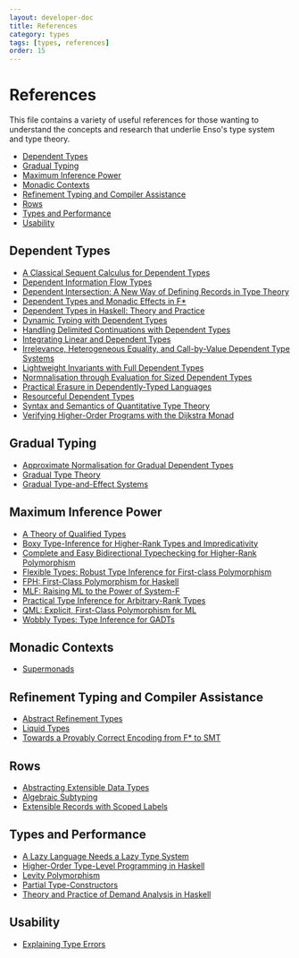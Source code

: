 ```yaml
---
layout: developer-doc
title: References
category: types
tags: [types, references]
order: 15
---
```


# References
This file contains a variety of useful references for those wanting to 
understand the concepts and research that underlie Enso's type system and type
theory.

<!-- MarkdownTOC levels="2,3" autolink="true" -->

- [Dependent Types](#dependent-types)
- [Gradual Typing](#gradual-typing)
- [Maximum Inference Power](#maximum-inference-power)
- [Monadic Contexts](#monadic-contexts)
- [Refinement Typing and Compiler Assistance](#refinement-typing-and-compiler-assistance)
- [Rows](#rows)
- [Types and Performance](#types-and-performance)
- [Usability](#usability)

<!-- /MarkdownTOC -->

## Dependent Types
- [A Classical Sequent Calculus for Dependent Types](https://hal.inria.fr/hal-01519929/document)
- [Dependent Information Flow Types](http://ctp.di.fct.unl.pt/~luisal/resources/popl15-paper187.pdf)
- [Dependent Intersection: A New Way of Defining Records in Type Theory](https://ieeexplore.ieee.org/document/1210048)
- [Dependent Types and Monadic Effects in F*](https://www.fstar-lang.org/papers/mumon/)
- [Dependent Types in Haskell: Theory and Practice](https://cs.brynmawr.edu/~rae/papers/2016/thesis/eisenberg-thesis.pdf)
- [Dynamic Typing with Dependent Types](https://link.springer.com/chapter/10.1007/1-4020-8141-3_34)
- [Handling Delimited Continuations with Dependent Types](https://dl.acm.org/doi/10.1145/3236764)
- [Integrating Linear and Dependent Types](https://www.cl.cam.ac.uk/~nk480/dlnl-paper.pdf)
- [Irrelevance, Heterogeneous Equality, and Call-by-Value Dependent Type Systems](https://www.cis.upenn.edu/~sweirich/papers/msfp12prog.pdf)
- [Lightweight Invariants with Full Dependent Types](https://citeseerx.ist.psu.edu/viewdoc/summary?doi=10.1.1.150.5717)
- [Normnalisation through Evaluation for Sized Dependent Types](https://core.ac.uk/display/94336601)
- [Practical Erasure in Dependently-Typed Languages](https://eb.host.cs.st-andrews.ac.uk/drafts/dtp-erasure-draft.pdf)
- [Resourceful Dependent Types](http://www.cse.chalmers.se/~abela/types18.pdf)
- [Syntax and Semantics of Quantitative Type Theory](https://bentnib.org/quantitative-type-theory.pdf)
- [Verifying Higher-Order Programs with the Dijkstra Monad](https://www.microsoft.com/en-us/research/publication/verifying-higher-order-programs-with-the-dijkstra-monad/)

## Gradual Typing
- [Approximate Normalisation for Gradual Dependent Types](https://arxiv.org/abs/1906.06469)
- [Gradual Type Theory](https://www.ccs.neu.edu/home/amal/papers/gtt.pdf)
- [Gradual Type-and-Effect Systems](https://pdfs.semanticscholar.org/fedf/ccecaa94d4bc502e9a7557b89a503fcb4b95.pdf)

## Maximum Inference Power
- [A Theory of Qualified Types](https://github.com/sdiehl/papers/blob/master/A_Theory_Of_Qualified_Types.pdf)
- [Boxy Type-Inference for Higher-Rank Types and Impredicativity](https://www.microsoft.com/en-us/research/publication/boxy-type-inference-for-higher-rank-types-and-impredicativity/)
- [Complete and Easy Bidirectional Typechecking for Higher-Rank Polymorphism](https://www.cl.cam.ac.uk/~nk480/bidir.pdf)
- [Flexible Types: Robust Type Inference for First-class Polymorphism](https://www.microsoft.com/en-us/research/publication/flexible-types-robust-type-inference-for-first-class-polymorphism/)
- [FPH: First-Class Polymorphism for Haskell](https://www.microsoft.com/en-us/research/publication/fph-first-class-polymorphism-for-haskell/)
- [MLF: Raising ML to the Power of System-F](http://gallium.inria.fr/~remy/work/mlf/icfp.pdf)
- [Practical Type Inference for Arbitrary-Rank Types](https://www.microsoft.com/en-us/research/publication/practical-type-inference-for-arbitrary-rank-types/)
- [QML: Explicit, First-Class Polymorphism for ML](https://www.microsoft.com/en-us/research/wp-content/uploads/2009/09/QML-Explicit-First-Class-Polymorphism-for-ML.pdf)
- [Wobbly Types: Type Inference for GADTs](https://www.microsoft.com/en-us/research/publication/wobbly-types-type-inference-for-generalised-algebraic-data-types/)

## Monadic Contexts
- [Supermonads](http://eprints.nottingham.ac.uk/36156/1/paper.pdf)

## Refinement Typing and Compiler Assistance
- [Abstract Refinement Types](http://goto.ucsd.edu/~rjhala/papers/abstract_refinement_types.pdf)
- [Liquid Types](https://patrickrondon.com/research/papers/rondon-liquid-types.pdf)
- [Towards a Provably Correct Encoding from F* to SMT](https://prosecco.gforge.inria.fr/personal/hritcu/students/alejandro/report.pdf)

## Rows
- [Abstracting Extensible Data Types](http://ittc.ku.edu/~garrett/pubs/morris-popl2019-rows.pdf)
- [Algebraic Subtyping](https://www.cl.cam.ac.uk/~sd601/thesis.pdf)
- [Extensible Records with Scoped Labels](https://www.microsoft.com/en-us/research/wp-content/uploads/2016/02/scopedlabels.pdf)

## Types and Performance
- [A Lazy Language Needs a Lazy Type System](https://www.researchgate.net/publication/311648324_A_Lazy_Language_Needs_a_Lazy_Type_System_Introducing_Polymorphic_Contexts)
- [Higher-Order Type-Level Programming in Haskell](https://www.microsoft.com/en-us/research/publication/higher-order-type-level-programming-in-haskell/)
- [Levity Polymorphism](https://cs.brynmawr.edu/~rae/papers/2017/levity/levity-extended.pdf)
- [Partial Type-Constructors](https://cs.brynmawr.edu/~rae/papers/2019/partialdata/partialdata.pdf)
- [Theory and Practice of Demand Analysis in Haskell](https://www.microsoft.com/en-us/research/wp-content/uploads/2017/03/demand-jfp-draft.pdf)

## Usability
- [Explaining Type Errors](https://repository.brynmawr.edu/compsci_pubs/80/)
